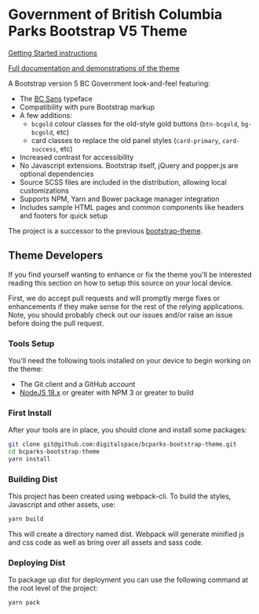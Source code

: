 # Government of British Columbia Parks Bootstrap V5 Theme

[Getting Started instructions](https://bcgov.github.io/bootstrap-theme/docs/getting-started/introduction/)

[Full documentation and demonstrations of the theme](https://digitalspace.github.io/bcparks-bootstrap-theme/)

A Bootstrap version 5 BC Government look-and-feel featuring:
- The [BC Sans](https://www2.gov.bc.ca/gov/content/governments/services-for-government/policies-procedures/bc-visual-identity/bc-sans)
  typeface
- Compatibility with pure Bootstrap markup
- A few additions:
  - `bcgold` colour classes for the old-style gold buttons (`btn-bcgold`, `bg-bcgold`, etc)
  - card classes to replace the old panel styles (`card-primary`, `card-success`, etc)
- Increased contrast for accessibility
- No Javascript extensions. Bootstrap itself, jQuery and popper.js are optional dependencies
- Source SCSS files are included in the distribution, allowing local customizations
- Supports NPM, Yarn and Bower package manager integration
- Includes sample HTML pages and common components like headers and footers for quick setup

The project is a successor to the previous
[bootstrap-theme](https://github.com/bcgov/bootstrap-theme).

## Theme Developers

If you find yourself wanting to enhance or fix the theme you'll be interested reading this
section on how to setup this source on your local device.

First, we do accept pull requests and will promptly merge fixes or enhancements if they
make sense for the rest of the relying applications.  Note, you should probably check out
our issues and/or raise an issue before doing the pull request.

### Tools Setup

You'll need the following tools installed on your device to begin working on the theme:

- The Git client and a GitHub account
- [NodeJS 18.x](https://nodejs.org/en/) or greater with NPM 3 or greater to build

### First Install

After your tools are in place, you should clone and install some packages:

```bash
git clone git@github.com:digitalspace/bcparks-bootstrap-theme.git
cd bcparks-bootstrap-theme
yarn install
```

### Building Dist

This project has been created using webpack-cli. To build the styles, Javascript and other assets, use:

```bash
yarn build
```

This will create a directory named dist. Webpack will generate minified js and css code as well as bring over all assets and sass code.

### Deploying Dist

To package up dist for deployment you can use the following command at the root level of the project:

```bash
yarn pack
``` 
